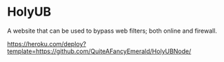 # HolyUB
 A website that can be used to bypass web filters; both online and firewall. 

https://heroku.com/deploy?template=https://github.com/QuiteAFancyEmerald/HolyUBNode/
